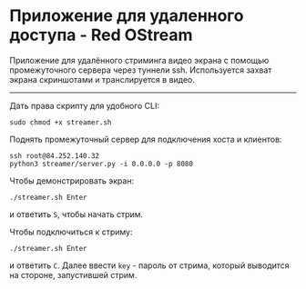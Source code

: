 # Приложение для удаленного доступа - Red OStream

Приложение для удалённого стриминга видео экрана с помощью промежуточного сервера через туннели ssh. Используется захват экрана скриншотами и транслируется в видео.

-----------------

Дать права скрипту для удобного CLI:
```
sudo chmod +x streamer.sh
```

Поднять промежуточный сервер для подключения хоста и клиентов:
```
ssh root@84.252.140.32
python3 streamer/server.py -i 0.0.0.0 -p 8080
```

Чтобы демонстрировать экран:
```
./streamer.sh Enter
```
и ответить `S`, чтобы начать стрим.


Чтобы подключиться к стриму:
```
./streamer.sh Enter
```
и  ответить `C`. Далее ввести `key` - пароль от стрима, который выводится на стороне, запустившей стрим.
